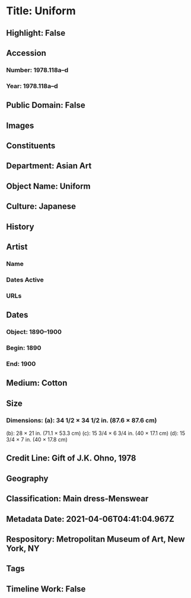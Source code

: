 # Title: Uniform
## Highlight: False
## Accession
### Number: 1978.118a–d
### Year: 1978.118a–d
## Public Domain: False
## Images
## Constituents
## Department: Asian Art
## Object Name: Uniform
## Culture: Japanese
## History
## Artist
### Name
### Dates Active
### URLs
## Dates
### Object: 1890–1900
### Begin: 1890
### End: 1900
## Medium: Cotton
## Size
### Dimensions: (a): 34 1/2 × 34 1/2 in. (87.6 × 87.6 cm)
(b): 28 × 21 in. (71.1 × 53.3 cm)
(c): 15 3/4 × 6 3/4 in. (40 × 17.1 cm)
(d): 15 3/4 × 7 in. (40 × 17.8 cm)
## Credit Line: Gift of J.K. Ohno, 1978
## Geography
## Classification: Main dress-Menswear
## Metadata Date: 2021-04-06T04:41:04.967Z
## Respository: Metropolitan Museum of Art, New York, NY
## Tags
## Timeline Work: False